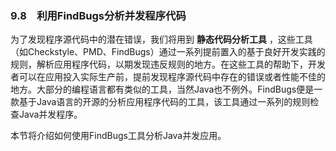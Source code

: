 ### 9.8　利用FindBugs分析并发程序代码

为了发现程序源代码中的潜在错误，我们将用到 **静态代码分析工具** ，这些工具（如Checkstyle、PMD、FindBugs）通过一系列提前置入的基于良好开发实践的规则，解析应用程序代码，以期发现违反规则的地方。在这些工具的帮助下，开发者可以在应用投入实际生产前，提前发现程序源代码中存在的错误或者性能不佳的地方。大部分的编程语言都有类似的工具，当然Java也不例外。FindBugs便是一款基于Java语言的开源的分析应用程序代码的工具，该工具通过一系列的规则检查Java并发程序。

本节将介绍如何使用FindBugs工具分析Java并发应用。

